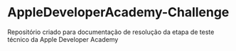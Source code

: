 # AppleDeveloperAcademy-Challenge
Repositório criado para documentação de resolução da etapa de teste técnico da Apple Developer Academy
